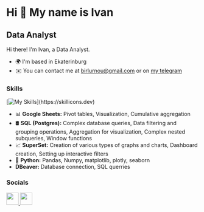 # Hi 👋 My name is Ivan
## Data Analyst

Hi there! I'm Ivan, a Data Analyst.

* 🌍 I'm based in Ekaterinburg
* ✉️ You can contact me at [birlurnou@gmail.com](mailto:birlurnou@gmail.com) or on [my telegram](https://t.me/birlurnou)

### Skills
[![My Skills](https://skillicons.dev/icons?i=anaconda,git,github,matlab,postgres,py,vscode,)](https://skillicons.dev)
    
- 📊 **Google Sheets:** Pivot tables, Visualization, Cumulative aggregation  
- 🛢️ **SQL (Postgres):** Complex database queries, Data filtering and grouping operations, Aggregation for visualization, Complex nested subqueries, Window functions  
- 📈 **SuperSet:** Creation of various types of graphs and charts, Dashboard creation, Setting up interactive filters  
- 🐍 **Python:** Pandas, Numpy, matplotlib, plotly, seaborn
- **DBeaver:** Database connection, SQL querries

### Socials

<p align="left">
  <a href="https://www.github.com/birlurnou" target="_blank" rel="noreferrer">
    <img src="https://raw.githubusercontent.com/danielcranney/readme-generator/main/public/icons/socials/github.svg" width="32" height="32" />
  </a>
  <a href="https://t.me/birlurnou" target="_blank" rel="noreferrer">
    <img src="https://c0.klipartz.com/pngpicture/82/892/gratis-png-iphone-telegrama-iconos-de-computadora-android-telegrama.png" width="32" height="32" />
  </a>

</p>
